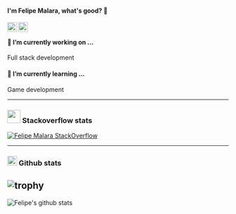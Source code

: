 #### I'm Felipe Malara, what's good? 👋

[<img align="left" alt="felipemalara | LinkedIn" width="22px" src="https://cdn.jsdelivr.net/npm/simple-icons@v3/icons/linkedin.svg" />][linkedin]
[<img align="left" alt="felipemalara | StackOverflow" width="22px" src="https://cdn.jsdelivr.net/npm/simple-icons@v3/icons/stackoverflow.svg" />][stackoverflow] 

<br>

#### 🔭 I’m currently working on ... 
 Full stack development

#### 🌱 I’m currently learning ... 
 Game development

---
### <img width="30px" src="https://raw.githubusercontent.com/omidnikrah/github-readme-stackoverflow/master/stackoverflow.svg" /> Stackoverflow stats

[![Felipe Malara StackOverflow](https://github-readme-stackoverflow.vercel.app/?userID=12701848&&theme=dark)](https://stackoverflow.com/users/12701848/felipe-malara)

---

### <img width="22px" src="https://cdn.jsdelivr.net/npm/simple-icons@v3/icons/github.svg" /> Github stats 
## ![trophy](https://github-profile-trophy.vercel.app/?username=malarahfelipe)

![Felipe's github stats](https://github-readme-stats.vercel.app/api?username=malarahfelipe&count_private=true&show_icons=true)

<!--
**malarahfelipe/malarahfelipe** is a ✨ _special_ ✨ repository because its `README.md` (this file) appears on your GitHub profile.

Here are some ideas to get you started:

- 👯 I’m looking to collaborate on ...
- 🤔 I’m looking for help with ...
- 💬 Ask me about ...
- 😄 Pronouns: ...
- ⚡ Fun fact: ...
-->

[linkedin]: https://www.linkedin.com/in/felipemalara
[stackoverflow]: https://stackoverflow.com/users/12701848/felipe-malara
